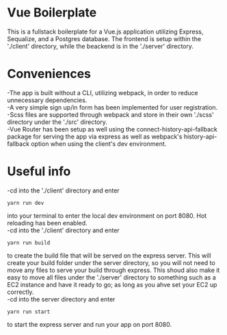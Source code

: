 # Vue Boilerplate
This is a fullstack boilerplate for a Vue.js application utilizing Express, Sequalize, and a Postgres database. The frontend is setup within the './client' directory, while the beackend is in the './server' directory.
<br>
# Conveniences 
-The app is built without a CLI, utilizing webpack, in order to reduce unnecessary dependencies.<br>
-A very simple sign up/in form has been implemented for user registration.<br>
-Scss files are supported through webpack and store in their own './scss' directory under the './src' directory.<br>
-Vue Router has been setup as well using the connect-history-api-fallback package for serving the app via express as well as webpack's history-api-fallback option when using the client's dev environment.<br>
# Useful info
-cd into the './client' directory and enter

```
yarn run dev
```

into your terminal to enter the local dev environment on port 8080. Hot reloading has been enabled.<br>
-cd into the './client' directory and enter

```
yarn run build
```

to create the build file that will be served on the express server. This will create your build folder under the server directory, so you will not need to move any files to serve your build through express. This shoud also make it easy to move all files under the './server' directory to something such as a EC2 instance and have it ready to go; as long as you ahve set your EC2 up correctly.<br>
-cd into the server directory and enter

```
yarn run start
```

to start the express server and run your app on port 8080.

